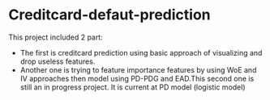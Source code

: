 # Creditcard-defaut-prediction
This project included 2 part:
- The first is creditcard prediction using basic approach of visualizing and drop useless features. 
- Another one is trying to feature importance features by using WoE and IV approaches then model using PD-PDG and EAD.This second one is still an in progress project. It is current at PD model (logistic model)
